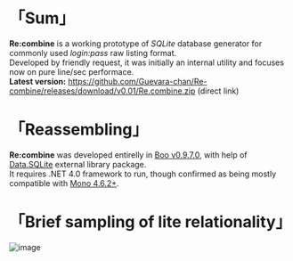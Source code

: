 # 「Sum」
__Re:combine__ is a working prototype of _SQLite_ database generator for commonly used _login:pass_ raw listing format.  
Developed by friendly request, it was initially an internal utility and focuses now on pure line/sec performace.  
__Latest version:__ https://github.com/Guevara-chan/Re-combine/releases/download/v0.01/Re.combine.zip (direct link)

# 「Reassembling」
__Re:combine__  was developed entirelly in [Boo v0.9.7.0](https://github.com/boo-lang/boo), with help of [Data.SQLite](https://github.com/jstedfast/MailKit) external library package.  
It requires .NET 4.0 framework to run, though confirmed as being mostly compatible with [Mono 4.6.2+](https://github.com/mono/mono).

# 「Brief sampling of lite relationality」
![image](https://user-images.githubusercontent.com/8768470/50708914-0276bf00-1077-11e9-9a05-f472f22da3a8.png)
